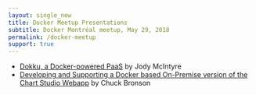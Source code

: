 ```yaml
---
layout: single_new
title: Docker Meetup Presentations
subtitle: Docker Montréal meetup, May 29, 2018
permalink: /docker-meetup
support: true
---
```


* [Dokku, a Docker-powered PaaS](https://docs.google.com/presentation/d/1ptziYBMk84RLt7DBhlhKndH3OHmFiIpbLF6F4K8hw18/) by Jody McIntyre
* [Developing and Supporting a Docker based On-Premise version of the Chart Studio Webapp](https://docs.google.com/presentation/d/1d6dK49X0qG6U9Bzlg4FdWGZ9aB3VDBaFWHAx0ZtHs6c/) by Chuck Bronson
